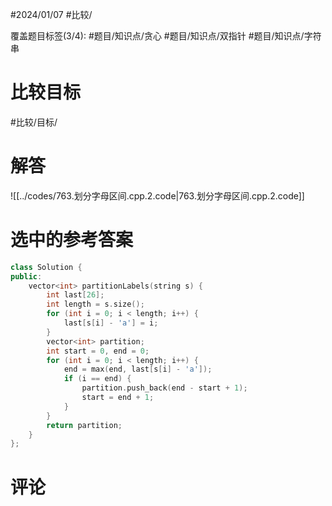 #2024/01/07 #比较/

覆盖题目标签(3/4):  #题目/知识点/贪心 #题目/知识点/双指针 #题目/知识点/字符串

# 比较目标

#比较/目标/

# 解答

![[../codes/763.划分字母区间.cpp.2.code|763.划分字母区间.cpp.2.code]]

# 选中的参考答案

```C++
class Solution {
public:
    vector<int> partitionLabels(string s) {
        int last[26];
        int length = s.size();
        for (int i = 0; i < length; i++) {
            last[s[i] - 'a'] = i;
        }
        vector<int> partition;
        int start = 0, end = 0;
        for (int i = 0; i < length; i++) {
            end = max(end, last[s[i] - 'a']);
            if (i == end) {
                partition.push_back(end - start + 1);
                start = end + 1;
            }
        }
        return partition;
    }
};
```

# 评论

